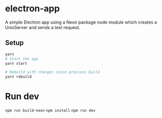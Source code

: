 # electron-app

A simple Electron app using a Neon package node module which creates a UnixServer and sends a test request.

## Setup
```bash
yarn
# Start the app
yarn start

# Rebuild with changes since previous build
yarn rebuild
```


# Run dev
`npm run build-neon`
`npm install`
`npm run dev`
